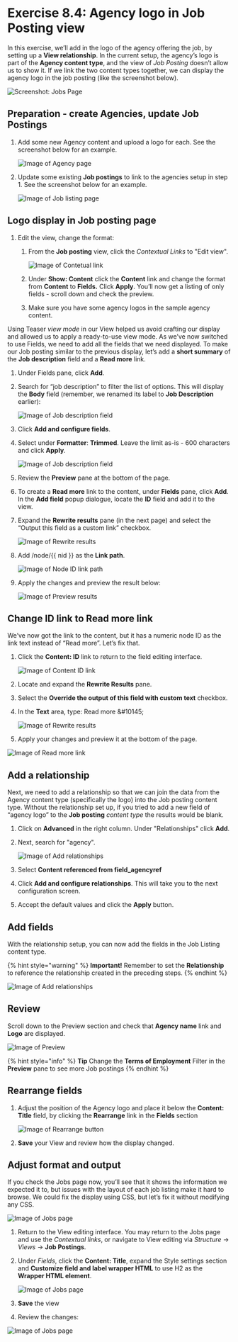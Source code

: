 # Exercise 8.4: Agency logo in Job Posting view

In this exercise, we’ll add in the logo of the agency offering the job, by setting up a **View relationship**. In the current setup, the agency’s logo is part of the **Agency content type**, and the view of _Job Posting_ doesn’t allow us to show it. If we link the two content types together, we can display the agency logo in the job posting (like the screenshot below).

![Screenshot: Jobs Page](../.gitbook/assets/Ex-8-4-Agency-Logo-18.png)

## Preparation - create Agencies, update Job Postings

1.  Add some new Agency content and upload a logo for each. See the screenshot below for an example.

    <img src="../.gitbook/assets/Ex-8-4-Agency-Logo-2.png" alt="Image of Agency page" data-size="original">
2.  Update some existing **Job postings** to link to the agencies setup in step 1. See the screenshot below for an example.

    <img src="../.gitbook/assets/Ex-8-4-Agency-Logo-2-a.png" alt="Image of Job listing page" data-size="original">

## Logo display in Job posting page

1. Edit the view, change the format:
   1.  From the **Job posting** view, click the _Contextual Links_ to "Edit view".

       <img src="../.gitbook/assets/Ex-8-4-Agency-Logo-3.png" alt="Image of Contetual link" data-size="original">
   2. Under **Show: Content** click the **Content** link and change the format from **Content** to **Fields.** Click **Apply**. You’ll now get a listing of only fields - scroll down and check the preview.
   3. Make sure you have some agency logos in the sample agency content.

Using Teaser _view mode_ in our View helped us avoid crafting our display and allowed us to apply a ready-to-use view mode. As we’ve now switched to use Fields, we need to add all the fields that we need displayed. To make our Job posting similar to the previous display, let’s add a **short summary** of the **Job description** field and a **Read more** link.

1. Under Fields pane, click **Add**.
2.  Search for “job description” to filter the list of options. This will display the **Body** field (remember, we renamed its label to **Job Description** earlier):

    <img src="../.gitbook/assets/Ex-8-4-Agency-Logo-4.png" alt="Image of Job description field" data-size="original">
3. Click **Add and configure fields**.
4.  Select under **Formatter**: **Trimmed**. Leave the limit as-is - 600 characters and click **Apply**.

    <img src="../.gitbook/assets/Ex-8-4-Agency-Logo-5.png" alt="Image of Job description field" data-size="original">
5. Review the **Preview** pane at the bottom of the page.
6. To create a **Read more** link to the content, under **Fields** pane, click **Add**. In the **Add field** popup dialogue, locate the **ID** field and add it to the view.
7.  Expand the **Rewrite results** pane (in the next page) and select the “Output this field as a custom link” checkbox.

    <img src="../.gitbook/assets/Ex-8-4-Agency-Logo-6.png" alt="Image of Rewrite results" data-size="original">
8.  Add /node/\{{ nid \}} as the **Link path**.

    <img src="../.gitbook/assets/Ex-8-4-Agency-Logo-7.png" alt="Image of Node ID link path" data-size="original">
9.  Apply the changes and preview the result below:

    <img src="../.gitbook/assets/Ex-8-4-Agency-Logo-8.png" alt="Image of Preview results" data-size="original">

## Change ID link to Read more link

We’ve now got the link to the content, but it has a numeric node ID as the link text instead of “Read more”. Let’s fix that.

1.  Click the **Content: ID** link to return to the field editing interface.

    <img src="../.gitbook/assets/Ex-8-4-Agency-Logo-9.png" alt="Image of Content ID link" data-size="original">
2. Locate and expand the **Rewrite Results** pane.
3. Select the **Override the output of this field with custom text** checkbox.
4.  In the **Text** area, type: Read more \&#10145;

    <img src="../.gitbook/assets/Ex-8-4-Agency-Logo-10.png" alt="Image of Rewrite results" data-size="original">
5. Apply your changes and preview it at the bottom of the page.

![Image of Read more link](../.gitbook/assets/Ex-8-4-Agency-Logo-11.png)

## Add a relationship

Next, we need to add a relationship so that we can join the data from the Agency content type (specifically the logo) into the Job posting content type. Without the relationship set up, if you tried to add a new field of “agency logo” to the **Job posting** _content type_ the results would be blank.

1. Click on **Advanced** in the right column. Under "Relationships" click **Add**.
2.  Next, search for "agency".

    <img src="../.gitbook/assets/Ex-8-4-Agency-Logo-12.png" alt="Image of Add relationships" data-size="original">
3. Select **Content referenced from field\_agencyref**
4. Click **Add and configure relationships**. This will take you to the next configuration screen.
5. Accept the default values and click the **Apply** button.

## Add fields

With the relationship setup, you can now add the fields in the Job Listing content type.

{% hint style="warning" %}
**Important!** Remember to set the **Relationship** to reference the relationship created in the preceding steps.
{% endhint %}

![Image of Add relationships](../.gitbook/assets/Ex-8-4-Agency-Logo-13.png)

## Review

Scroll down to the Preview section and check that **Agency name** link and **Logo** are displayed.

![Image of Preview](../.gitbook/assets/Ex-8-4-Agency-Logo-14.png)

{% hint style="info" %}
**Tip** Change the **Terms of Employment** Filter in the **Preview** pane to see more Job postings
{% endhint %}

## Rearrange fields

1.  Adjust the position of the Agency logo and place it below the **Content: Title** field, by clicking the **Rearrange** link in the **Fields** section

    <img src="../.gitbook/assets/Ex-8-4-Agency-Logo-15.png" alt="Image of Rearrange button" data-size="original">
2. **Save** your View and review how the display changed.

## Adjust format and output

If you check the Jobs page now, you’ll see that it shows the information we expected it to, but issues with the layout of each job listing make it hard to browse. We could fix the display using CSS, but let’s fix it without modifying any CSS.

![Image of Jobs page](../.gitbook/assets/Ex-8-4-Agency-Logo-16.png)

1. Return to the View editing interface. You may return to the Jobs page and use the _Contextual links_, or navigate to View editing via _Structure_ → _Views_ → **Job Postings**.
2.  Under _Fields_, click the **Content: Title**, expand the Style settings section and **Customize field and label wrapper HTML** to use H2 as the **Wrapper HTML element**.

    <img src="../.gitbook/assets/Ex-8-4-Agency-Logo-17.png" alt="Image of Jobs page" data-size="original">
3. **Save** the view
4. Review the changes:

![Image of Jobs page](../.gitbook/assets/Ex-8-4-Agency-Logo-18.png)
